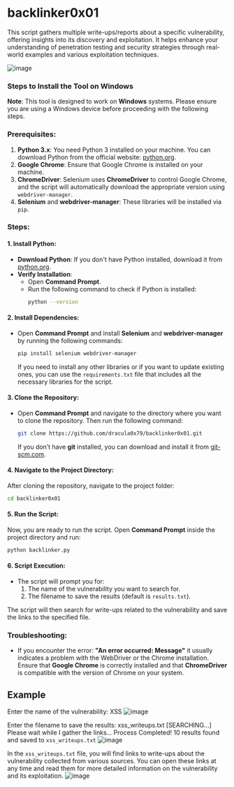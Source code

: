 # backlinker0x01                                                                                
This script gathers multiple write-ups/reports about a specific vulnerability, offering insights into its discovery and exploitation. It helps enhance your understanding of penetration testing and security strategies through real-world examples and various exploitation techniques.

![image](https://github.com/user-attachments/assets/842a3479-5c13-4f5c-aa6d-56cfddafade1)

### Steps to Install the Tool on **Windows**

**Note**: This tool is designed to work on **Windows** systems. Please ensure you are using a Windows device before proceeding with the following steps.

### Prerequisites:
1. **Python 3.x**: You need Python 3 installed on your machine. You can download Python from the official website: [python.org](https://www.python.org/downloads/).
2. **Google Chrome**: Ensure that Google Chrome is installed on your machine.
3. **ChromeDriver**: Selenium uses **ChromeDriver** to control Google Chrome, and the script will automatically download the appropriate version using `webdriver-manager`.
4. **Selenium** and **webdriver-manager**: These libraries will be installed via `pip`.

### Steps:

#### 1. Install Python:
- **Download Python**: If you don't have Python installed, download it from [python.org](https://www.python.org/downloads/).
- **Verify Installation**:
    - Open **Command Prompt**.
    - Run the following command to check if Python is installed:
      ```bash
      python --version
      ```

#### 2. Install Dependencies:
- Open **Command Prompt** and install **Selenium** and **webdriver-manager** by running the following commands:

    ```bash
    pip install selenium webdriver-manager
    ```

    If you need to install any other libraries or if you want to update existing ones, you can use the `requirements.txt` file that includes all the necessary libraries for the script.

#### 3. Clone the Repository:
- Open **Command Prompt** and navigate to the directory where you want to clone the repository. Then run the following command:
  
    ```bash
    git clone https://github.com/dracula0x79/backlinker0x01.git
    ```

    If you don’t have **git** installed, you can download and install it from [git-scm.com](https://git-scm.com/).

#### 4. Navigate to the Project Directory:
After cloning the repository, navigate to the project folder:

```bash
cd backlinker0x01
```

#### 5. Run the Script:
Now, you are ready to run the script. Open **Command Prompt** inside the project directory and run:

```bash
python backlinker.py
```

#### 6. Script Execution:
- The script will prompt you for:
  1. The name of the vulnerability you want to search for.
  2. The filename to save the results (default is `results.txt`).
  
The script will then search for write-ups related to the vulnerability and save the links to the specified file.

### Troubleshooting:
- If you encounter the error: **"An error occurred: Message"** it usually indicates a problem with the WebDriver or the Chrome installation. Ensure that **Google Chrome** is correctly installed and that **ChromeDriver** is compatible with the version of Chrome on your system.


## Example

Enter the name of the vulnerability: XSS
![image](https://github.com/user-attachments/assets/1f6b251c-508f-4311-a913-61e555ebc5b1)

Enter the filename to save the results: xss_writeups.txt
[SEARCHING...] Please wait while I gather the links...
Process Completed! 10 results found and saved to `xss_writeups.txt`
![image](https://github.com/user-attachments/assets/9eca4e1d-25e0-4cb4-8899-5aef1f277108)

In the `xss_writeups.txt` file, you will find links to write-ups about the vulnerability collected from various sources. You can open these links at any time and read them for more detailed information on the vulnerability and its exploitation.
![image](https://github.com/user-attachments/assets/ad2e1aeb-8c4b-4036-9c9b-71a8c261e98d)





